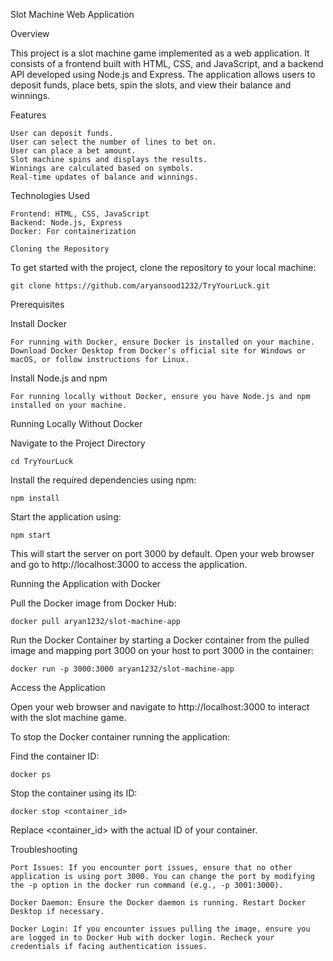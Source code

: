 Slot Machine Web Application


Overview

This project is a slot machine game implemented as a web application. It consists of a frontend built with HTML, CSS, and JavaScript, and a backend API developed using Node.js and Express. The application allows users to deposit funds, place bets, spin the slots, and view their balance and winnings.


Features

    User can deposit funds.
    User can select the number of lines to bet on.
    User can place a bet amount.
    Slot machine spins and displays the results.
    Winnings are calculated based on symbols.
    Real-time updates of balance and winnings.

Technologies Used

    Frontend: HTML, CSS, JavaScript
    Backend: Node.js, Express
    Docker: For containerization

	Cloning the Repository

To get started with the project, clone the repository to your local machine:


	git clone https://github.com/aryansood1232/TryYourLuck.git


Prerequisites

Install Docker

	For running with Docker, ensure Docker is installed on your machine. Download Docker Desktop from Docker’s official site for Windows or macOS, or follow instructions for Linux.

Install Node.js and npm

	For running locally without Docker, ensure you have Node.js and npm installed on your machine.

Running Locally Without Docker

Navigate to the Project Directory

	cd TryYourLuck


Install the required dependencies using npm:

	npm install

Start the application using:

	npm start

This will start the server on port 3000 by default. Open your web browser and go to http://localhost:3000 to access the application.



Running the Application with Docker


Pull the Docker image from Docker Hub:

	docker pull aryan1232/slot-machine-app

Run the Docker Container by starting a Docker container from the pulled image and mapping port 3000 on your host to port 3000 in the container:

	docker run -p 3000:3000 aryan1232/slot-machine-app

Access the Application

Open your web browser and navigate to http://localhost:3000 to interact with the slot machine game.



To stop the Docker container running the application:


Find the container ID:

	docker ps


Stop the container using its ID:
   
	docker stop <container_id>

Replace <container_id> with the actual ID of your container.

Troubleshooting

    Port Issues: If you encounter port issues, ensure that no other application is using port 3000. You can change the port by modifying the -p option in the docker run command (e.g., -p 3001:3000).

    Docker Daemon: Ensure the Docker daemon is running. Restart Docker Desktop if necessary.

    Docker Login: If you encounter issues pulling the image, ensure you are logged in to Docker Hub with docker login. Recheck your credentials if facing authentication issues.


